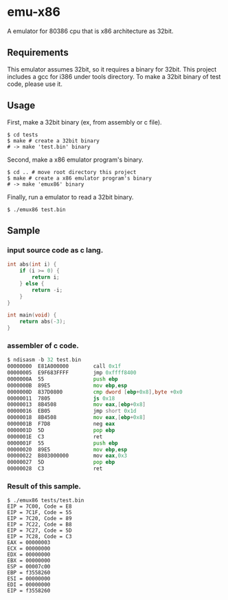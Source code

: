 # emu-x86
A emulator for 80386 cpu that is x86 architecture as 32bit.

## Requirements

This emulator assumes 32bit, so it requires a binary for 32bit. This project includes a gcc for i386 under tools directory. To make a 32bit binary of test code, please use it.

## Usage

First, make a 32bit binary (ex, from assembly or c file).  

```
$ cd tests
$ make # create a 32bit binary
# -> make 'test.bin' binary
```

Second, make a x86 emulator program's binary.  

```
$ cd .. # move root directory this project
$ make # create a x86 emulator program's binary
# -> make 'emux86' binary
```

Finally, run a emulator to read a 32bit binary.

```
$ ./emux86 test.bin
```

## Sample

### input source code as c lang.
```c
int abs(int i) {
    if (i >= 0) {
        return i;
    } else {
        return -i;
    }
}

int main(void) {
    return abs(-3);
}
```

### assembler of c code.
```asm
$ ndisasm -b 32 test.bin
00000000  E81A000000        call 0x1f
00000005  E9F683FFFF        jmp 0xffff8400
0000000A  55                push ebp
0000000B  89E5              mov ebp,esp
0000000D  837D0800          cmp dword [ebp+0x8],byte +0x0
00000011  7805              js 0x18
00000013  8B4508            mov eax,[ebp+0x8]
00000016  EB05              jmp short 0x1d
00000018  8B4508            mov eax,[ebp+0x8]
0000001B  F7D8              neg eax
0000001D  5D                pop ebp
0000001E  C3                ret
0000001F  55                push ebp
00000020  89E5              mov ebp,esp
00000022  B803000000        mov eax,0x3
00000027  5D                pop ebp
00000028  C3                ret
```

### Result of this sample.
```
$ ./emux86 tests/test.bin
EIP = 7C00, Code = E8
EIP = 7C1F, Code = 55
EIP = 7C20, Code = 89
EIP = 7C22, Code = B8
EIP = 7C27, Code = 5D
EIP = 7C28, Code = C3
EAX = 00000003
ECX = 00000000
EDX = 00000000
EBX = 00000000
ESP = 00007c00
EBP = f3558260
ESI = 00000000
EDI = 00000000
EIP = f3558260
```